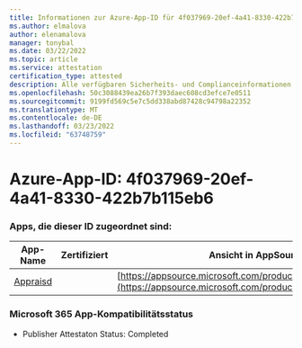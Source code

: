 ```yaml
---
title: Informationen zur Azure-App-ID für 4f037969-20ef-4a41-8330-422b7b115eb6
ms.author: elmalova
author: elenamalova
manager: tonybal
ms.date: 03/22/2022
ms.topic: article
ms.service: attestation
certification_type: attested
description: Alle verfügbaren Sicherheits- und Complianceinformationen für 4f037969-20ef-4a41-8330-422b7b115eb6.
ms.openlocfilehash: 50c3088439ea26b7f393daec608cd3efce7e0511
ms.sourcegitcommit: 9199fd569c5e7c5dd338abd87428c94798a22352
ms.translationtype: MT
ms.contentlocale: de-DE
ms.lasthandoff: 03/23/2022
ms.locfileid: "63748759"
---
```

# <a name="azure-app-id-4f037969-20ef-4a41-8330-422b7b115eb6"></a>Azure-App-ID: 4f037969-20ef-4a41-8330-422b7b115eb6


### <a name="apps-associated-with-this-id"></a>Apps, die dieser ID zugeordnet sind:
| **App-Name** | **Zertifiziert** | **Ansicht in AppSource** |
|--------------|---------------|-----------------------|
| [Appraisd](../forward/WA200003123.md) |  | [https://appsource.microsoft.com/product/office/WA200003123](https://appsource.microsoft.com/product/office/WA200003123) |

### <a name="microsoft-365-app-compliance-status"></a>Microsoft 365 App-Kompatibilitätsstatus
- Publisher Attestaton Status: Completed
